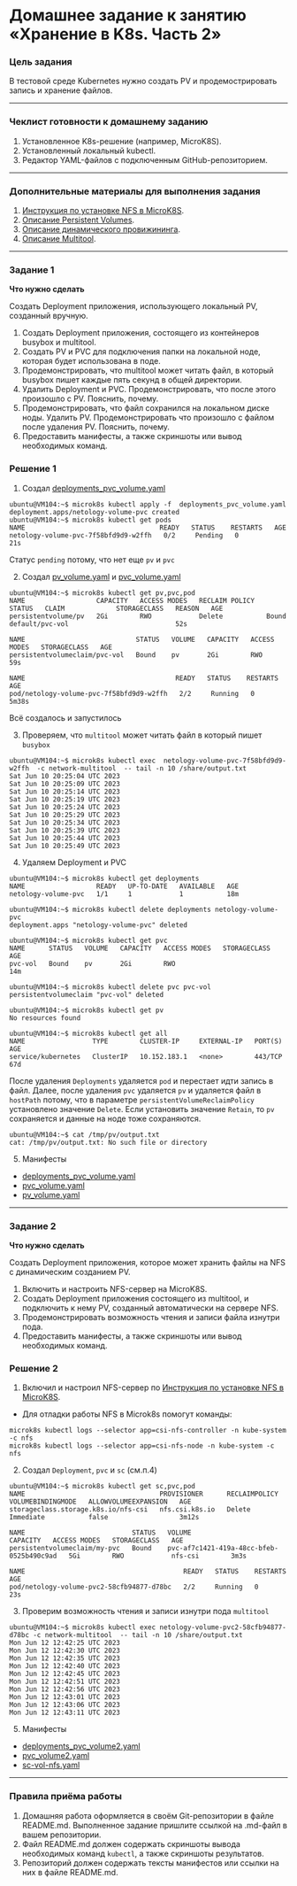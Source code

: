 # Домашнее задание к занятию «Хранение в K8s. Часть 2»

### Цель задания

В тестовой среде Kubernetes нужно создать PV и продемострировать запись и хранение файлов.

------

### Чеклист готовности к домашнему заданию

1. Установленное K8s-решение (например, MicroK8S).
2. Установленный локальный kubectl.
3. Редактор YAML-файлов с подключенным GitHub-репозиторием.

------

### Дополнительные материалы для выполнения задания

1. [Инструкция по установке NFS в MicroK8S](https://microk8s.io/docs/nfs). 
2. [Описание Persistent Volumes](https://kubernetes.io/docs/concepts/storage/persistent-volumes/). 
3. [Описание динамического провижининга](https://kubernetes.io/docs/concepts/storage/dynamic-provisioning/). 
4. [Описание Multitool](https://github.com/wbitt/Network-MultiTool).

------

### Задание 1

**Что нужно сделать**

Создать Deployment приложения, использующего локальный PV, созданный вручную.

1. Создать Deployment приложения, состоящего из контейнеров busybox и multitool.
2. Создать PV и PVC для подключения папки на локальной ноде, которая будет использована в поде.
3. Продемонстрировать, что multitool может читать файл, в который busybox пишет каждые пять секунд в общей директории. 
4. Удалить Deployment и PVC. Продемонстрировать, что после этого произошло с PV. Пояснить, почему.
5. Продемонстрировать, что файл сохранился на локальном диске ноды. Удалить PV.  Продемонстрировать что произошло с файлом после удаления PV. Пояснить, почему.
5. Предоставить манифесты, а также скриншоты или вывод необходимых команд.

### Решение 1

1. Создал [deployments_pvc_volume.yaml](src/deployments_pvc_volume.yaml)
```shell
ubuntu@VM104:~$ microk8s kubectl apply -f  deployments_pvc_volume.yaml
deployment.apps/netology-volume-pvc created
ubuntu@VM104:~$ microk8s kubectl get pods
NAME                                  READY   STATUS    RESTARTS   AGE
netology-volume-pvc-7f58bfd9d9-w2ffh   0/2     Pending   0          21s

```
Статус `pending` потому, что нет еще `pv` и `pvc`

2. Создал [pv_volume.yaml](src/pv_volume.yaml) и [pvc_volume.yaml](src/pvc_volume.yaml)
```shell
ubuntu@VM104:~$ microk8s kubectl get pv,pvc,pod
NAME                  CAPACITY   ACCESS MODES   RECLAIM POLICY   STATUS   CLAIM             STORAGECLASS   REASON   AGE
persistentvolume/pv   2Gi        RWO            Delete           Bound    default/pvc-vol                           52s

NAME                            STATUS   VOLUME   CAPACITY   ACCESS MODES   STORAGECLASS   AGE
persistentvolumeclaim/pvc-vol   Bound    pv       2Gi        RWO                           59s

NAME                                      READY   STATUS    RESTARTS   AGE
pod/netology-volume-pvc-7f58bfd9d9-w2ffh   2/2     Running   0          5m38s

```

Всё создалось и запустилось

3. Проверяем, что `multitool` может читать файл в который пишет `busybox`
```shell
ubuntu@VM104:~$ microk8s kubectl exec  netology-volume-pvc-7f58bfd9d9-w2ffh  -c network-multitool  -- tail -n 10 /share/output.txt
Sat Jun 10 20:25:04 UTC 2023
Sat Jun 10 20:25:09 UTC 2023
Sat Jun 10 20:25:14 UTC 2023
Sat Jun 10 20:25:19 UTC 2023
Sat Jun 10 20:25:24 UTC 2023
Sat Jun 10 20:25:29 UTC 2023
Sat Jun 10 20:25:34 UTC 2023
Sat Jun 10 20:25:39 UTC 2023
Sat Jun 10 20:25:44 UTC 2023
Sat Jun 10 20:25:49 UTC 2023

```

4. Удаляем Deployment и PVC
```shell
ubuntu@VM104:~$ microk8s kubectl get deployments
NAME                  READY   UP-TO-DATE   AVAILABLE   AGE
netology-volume-pvc   1/1     1            1           18m

ubuntu@VM104:~$ microk8s kubectl delete deployments netology-volume-pvc
deployment.apps "netology-volume-pvc" deleted

ubuntu@VM104:~$ microk8s kubectl get pvc
NAME      STATUS   VOLUME   CAPACITY   ACCESS MODES   STORAGECLASS   AGE
pvc-vol   Bound    pv       2Gi        RWO                           14m

ubuntu@VM104:~$ microk8s kubectl delete pvc pvc-vol
persistentvolumeclaim "pvc-vol" deleted

ubuntu@VM104:~$ microk8s kubectl get pv
No resources found

ubuntu@VM104:~$ microk8s kubectl get all
NAME                 TYPE        CLUSTER-IP     EXTERNAL-IP   PORT(S)   AGE
service/kubernetes   ClusterIP   10.152.183.1   <none>        443/TCP   67d

```

После удаления `Deployments` удаляется `pod` и перестает идти запись в файл.
Далее, после удаления `pvc` удаляется `pv` и удаляется файл в `hostPath` потому, что в параметре `persistentVolumeReclaimPolicy` установлено значение `Delete`. Если установить значение `Retain`, то `pv` сохраняется и данные на ноде тоже сохраняются.

```shell
ubuntu@VM104:~$ cat /tmp/pv/output.txt
cat: /tmp/pv/output.txt: No such file or directory

```
5. Манифесты
- [deployments_pvc_volume.yaml](src/deployments_pvc_volume.yaml)
- [pvc_volume.yaml](src/pvc_volume.yaml)
- [pv_volume.yaml](src/pv_volume.yaml)

------

### Задание 2

**Что нужно сделать**

Создать Deployment приложения, которое может хранить файлы на NFS с динамическим созданием PV.

1. Включить и настроить NFS-сервер на MicroK8S.
2. Создать Deployment приложения состоящего из multitool, и подключить к нему PV, созданный автоматически на сервере NFS.
3. Продемонстрировать возможность чтения и записи файла изнутри пода. 
4. Предоставить манифесты, а также скриншоты или вывод необходимых команд.

### Решение 2

1. Включил и настроил NFS-сервер по [Инструкция по установке NFS в MicroK8S](https://microk8s.io/docs/nfs).
- Для отладки работы NFS в Microk8s помогут команды:
```shell
microk8s kubectl logs --selector app=csi-nfs-controller -n kube-system -c nfs
microk8s kubectl logs --selector app=csi-nfs-node -n kube-system -c nfs
```

2. Создал `Deployment`, `pvc` и `sc` (см.п.4)
```shell
ubuntu@VM104:~$ microk8s kubectl get sc,pvc,pod
NAME                                  PROVISIONER      RECLAIMPOLICY   VOLUMEBINDINGMODE   ALLOWVOLUMEEXPANSION   AGE
storageclass.storage.k8s.io/nfs-csi   nfs.csi.k8s.io   Delete          Immediate           false                  3m12s

NAME                           STATUS   VOLUME                                     CAPACITY   ACCESS MODES   STORAGECLASS   AGE
persistentvolumeclaim/my-pvc   Bound    pvc-af7c1421-419a-48cc-bfeb-0525b490c9ad   5Gi        RWO            nfs-csi        3m3s

NAME                                        READY   STATUS    RESTARTS   AGE
pod/netology-volume-pvc2-58cfb94877-d78bc   2/2     Running   0          23s

```
3. Проверим возможность чтения и записи изнутри пода `multitool`
```shell
ubuntu@VM104:~$ microk8s kubectl exec netology-volume-pvc2-58cfb94877-d78bc -c network-multitool  -- tail -n 10 /share/output.txt
Mon Jun 12 12:42:25 UTC 2023
Mon Jun 12 12:42:30 UTC 2023
Mon Jun 12 12:42:35 UTC 2023
Mon Jun 12 12:42:40 UTC 2023
Mon Jun 12 12:42:45 UTC 2023
Mon Jun 12 12:42:51 UTC 2023
Mon Jun 12 12:42:56 UTC 2023
Mon Jun 12 12:43:01 UTC 2023
Mon Jun 12 12:43:06 UTC 2023
Mon Jun 12 12:43:11 UTC 2023

```
5. Манифесты
- [deployments_pvc_volume2.yaml](src/deployments_pvc_volume2.yaml)
- [pvc_volume2.yaml](src/pvc_volume2.yaml)
- [sc-vol-nfs.yaml](src/sc-vol-nfs.yaml)
------

### Правила приёма работы

1. Домашняя работа оформляется в своём Git-репозитории в файле README.md. Выполненное задание пришлите ссылкой на .md-файл в вашем репозитории.
2. Файл README.md должен содержать скриншоты вывода необходимых команд `kubectl`, а также скриншоты результатов.
3. Репозиторий должен содержать тексты манифестов или ссылки на них в файле README.md.
